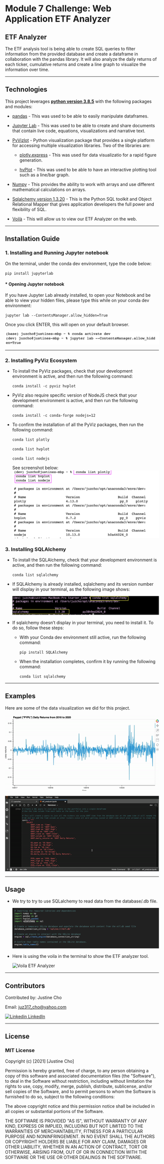 # **Module 7 Challenge: Web Application ETF Analyzer**

## ETF Analyzer

The ETF analysis tool is being able to create SQL queries to filter information from the provided database and create a dataframe in collaboration with the pandas library. It will also analyze the daily returns of each ticker, cumulative returns and create a line graph to visualize the information over time.

---

## Technologies

This project leverages **[python version 3.8.5](https://www.python.org/downloads/)** with the following packages and modules:

* [pandas](https://pandas.pydata.org/docs/) - This was used to be able to easily manipulate dataframes.

* [Jupyter Lab](https://jupyterlab.readthedocs.io/en/stable/) - This was used to be able to create and share documents that contain live code, equations, visualizations and narrative text.

* [PyVizlot](https://pyviz.org/) -  Python visualization package that provides a single platform for accessing multiple visualization libraries. Two of the libraries are:

    * [plotly.express](https://plotly.com/python/plotly-express/) - This was used for data visualizatio for a rapid figure generation.

    * [hvPlot](https://hvplot.holoviz.org/index.html) -  This was used to be able to have an interactive plotting tool such as a line/bar graph.

* [Numpy](https://numpy.org/install/) - This provides the ability to work with arrays and use different mathematical calculations  on arrays.

* [Sqlalchemy version 1.3.20](https://anaconda.org/anaconda/sqlalchemy) - This is the Python SQL toolkit and Object Relational Mapper that gives application developers the full power and flexibility of SQL.

* [Voilà](https://github.com/voila-dashboards/voila) - This will allow us to view our ETF Analyzer on the web.


---
## Installation Guide

### 1. Installing and Running Jupyter notebook

On the terminal, under the conda dev environment, type the code below:

`pip install jupyterlab`

#### * Opening Jupyter notebook

If you have Jupyter Lab already installed, to open your Notebook and be able to view your hidden files, please type this while on your conda dev environment:

`jupyter lab --ContentsManager.allow_hidden=True` 

Once you click ENTER, this will open on your default browser.

![Open Jupyter Lab](./Images/open_jupyter_lab_with_hidden_files.jpeg)

---

### 2. Installing PyViz Ecosystem

 - To install the PyViz packages, check that your development environment is active, and then run the following command:


    `conda install -c pyviz hvplot`


- PyViz also require specific version of NodeJS check that your development environment is active, and then run the following command:

    `conda install -c conda-forge nodejs=12`

- To confirm the installation of all the PyViz packages, then run the following command:

    `conda list plotly`

    `conda list hvplot`
    
    `conda list nodejs`

    See screenshot below:
![PyViz](./Images/conda_plotly.jpeg)

### 3. Installing SQLAlchemy
- To install the SQLAlchemy, check that your development environment is active, and then run the following command:

    `conda list sqlalchemy`
- If SQLAlchemy is already installed, sqlalchemy and its version number will display in your terminal, as the following image shows:

    ![SQLAlchmey](./Images/sqlalchemy.jpeg)

- If sqlalchemy doesn’t display in your terminal, you need to install it. To do so, follow these steps:
    - With your Conda dev environment still active, run the following command:

        `pip install SQLAlchemy`
    
    - When the installation completes, confirm it by running the following command:

        `conda list sqlalchemy`

---
## Examples

Here are some of the data visualization we did for this project.

![hvPlot PYPL Daily Returns](./Images/hvplot_pypl.gif)

![SQL Query](./Images/sqlquery.gif)

---

## Usage

- We try to try to use SQLalchemy to read data from the database/.db file.


    ![Read database file](./Images/readdbfile.jpeg)

- Here is using the voila in the terminal to show the ETF analyzer tool.


    ![Voila ETF Analyzer](./Images/voilaetfanalyzer.gif)

---

## Contributors

Contributed by: Justine Cho

Email: juz317_cho@yahoo.com

[![Linkedin](https://i.stack.imgur.com/gVE0j.png) LinkedIn](https://www.linkedin.com/in/justinecho)

---

## License

### **MIT License**

Copyright (c) [2021] [Justine Cho]

Permission is hereby granted, free of charge, to any person obtaining a copy
of this software and associated documentation files (the "Software"), to deal
in the Software without restriction, including without limitation the rights
to use, copy, modify, merge, publish, distribute, sublicense, and/or sell
copies of the Software, and to permit persons to whom the Software is
furnished to do so, subject to the following conditions:

The above copyright notice and this permission notice shall be included in all
copies or substantial portions of the Software.

THE SOFTWARE IS PROVIDED "AS IS", WITHOUT WARRANTY OF ANY KIND, EXPRESS OR
IMPLIED, INCLUDING BUT NOT LIMITED TO THE WARRANTIES OF MERCHANTABILITY,
FITNESS FOR A PARTICULAR PURPOSE AND NONINFRINGEMENT. IN NO EVENT SHALL THE
AUTHORS OR COPYRIGHT HOLDERS BE LIABLE FOR ANY CLAIM, DAMAGES OR OTHER
LIABILITY, WHETHER IN AN ACTION OF CONTRACT, TORT OR OTHERWISE, ARISING FROM,
OUT OF OR IN CONNECTION WITH THE SOFTWARE OR THE USE OR OTHER DEALINGS IN THE
SOFTWARE.